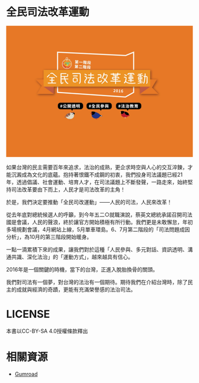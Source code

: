 # 全民司法改革運動

![](cover.jpg)

如果台灣的民主需要百年來追求，法治的成熟，更企求時空與人心的交互淬鍊，才能沉澱成為文化的底蘊。抱持著恨鐵不成鋼的初衷，我們投身司法議題已經21年，透過倡議、社會運動、培育人才，在司法議題上不斷發聲，一路走來，始終堅持司法改革要由下而上，人民才是司法改革的主角！

於是，我們決定要推動「全民司改運動」——人民的司法，人民來改革！

從去年底對總統候選人的呼籲，到今年五二○就職演說，蔡英文總統承諾召開司法國是會議，人民的聲浪，終於讓官方開始積極有所行動。我們更是未敢懈怠，年初多場規劃會議，4月網站上線，5月單車環島。6、7月第二階段的「司法問題成因分析」，為10月的第三階段開始暖身。

一點一滴累積下來的成果，讓我們對於這種「人民參與、多元對話、資訊透明、溝通共識、深化法治」的「運動方式」，越來越具有信心。

2016年是一個關鍵的時機，當下的台灣，正進入脫胎換骨的關頭。

我們對司法有一個夢，對台灣的法治有一個期待。期待我們在介紹台灣時，除了民主的成就與經濟的奇蹟，更能有充滿榮譽感的法治司法。

# LICENSE

本書以CC-BY-SA 4.0授權條款釋出

# 相關資源

* [Gumroad](https://gum.co/justice-care)
